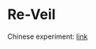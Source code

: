 # Re-Veil

Chinese experiment: [link](https://yanningyin.github.io/Re-Veil-CN/multilingual_motr/zh/)